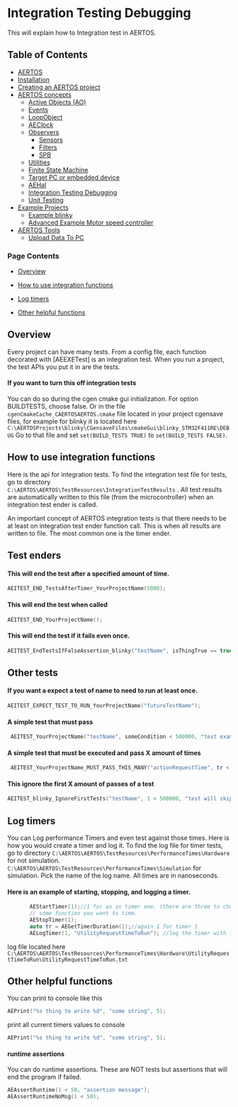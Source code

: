 
# Integration Testing Debugging
<!--  
//UserCode_Sectiona
-->
This will explain how to Integration test in AERTOS.
<!--  
//UserCode_Sectiona_end
-->

## Table of Contents
- [AERTOS](https://github.com/haditj66/AERTOSCopy)
- [Installation](https://github.com/haditj66/AERTOSCopy/blob/master/doc/Installation.md)
- [Creating an AERTOS project](https://github.com/haditj66/AERTOSCopy/blob/master/doc/Creating_an_AERTOS_project.md)
- [AERTOS concepts](https://github.com/haditj66/AERTOSCopy/blob/master/doc/AERTOS_concepts.md)
    - [Active Objects (AO)](https://github.com/haditj66/AERTOSCopy/blob/master/doc/concepts/AOs.md)
    - [Events](https://github.com/haditj66/AERTOSCopy/blob/master/doc/concepts/Events.md)
    - [LoopObject](https://github.com/haditj66/AERTOSCopy/blob/master/doc/concepts/LoopObject.md)
    - [AEClock](https://github.com/haditj66/AERTOSCopy/blob/master/doc/concepts/AEClock.md)
    - [Observers](https://github.com/haditj66/AERTOSCopy/blob/master/doc/concepts/Observers.md)
        - [Sensors](https://github.com/haditj66/AERTOSCopy/blob/master/doc/concepts/observers/Sensors.md)
        - [Filters](https://github.com/haditj66/AERTOSCopy/blob/master/doc/concepts/observers/Filters.md)
        - [SPB](https://github.com/haditj66/AERTOSCopy/blob/master/doc/concepts/observers/SPB.md)
    - [Utilities](https://github.com/haditj66/AERTOSCopy/blob/master/doc/concepts/Utilities.md)
    - [Finite State Machine](https://github.com/haditj66/AERTOSCopy/blob/master/doc/concepts/FSM.md)
    - [Target PC or embedded device](https://github.com/haditj66/AERTOSCopy/blob/master/doc/concepts/Target_PC_Or_Embed.md)
    - [AEHal](https://github.com/haditj66/AERTOSCopy/blob/master/doc/concepts/AEHal.md)
    - [Integration Testing Debugging](https://github.com/haditj66/AERTOSCopy/blob/master/doc/concepts/IntegrationTesting.md)
    - [Unit Testing](https://github.com/haditj66/AERTOSCopy/blob/master/doc/concepts/UnitTesting.md)
- [Example Projects](https://github.com/haditj66/AERTOSCopy/blob/master/doc/Examples.md)
    - [Example blinky](https://github.com/haditj66/AERTOSCopy/blob/master/doc/example/blinky.md)
    - [Advanced Example Motor speed controller](https://github.com/haditj66/AERTOSCopy/blob/master/doc/example/motor_speed_controller.md)
- [AERTOS Tools](https://github.com/haditj66/AERTOSCopy/blob/master/doc/AERTOS_TOOLS.md)
    - [Upload Data To PC](https://github.com/haditj66/AERTOSCopy/blob/master/doc/tools/UploadDataToPC.md)
 

### Page Contents
- [Overview](#overview)

- [How to use integration functions](#how-to-use-integration-functions)

- [Log timers](#log-timers)

- [Other helpful functions](#other-helpful-functions)



<!--  
//UserCode_Sectionb
//UserCode_Sectionb_end
 -->
 
## Overview
<!--  
 //UserCode_Sectionoverview
 -->
Every project can have many tests. From a config file, each  function decorated with [AEEXETest] is an integration test. When you run a project, the test APIs you put it in are the tests.
 
####  If you want to turn this off integration tests
You can do so during the cgen cmake gui initialization. For option BUILDTESTS, choose false. Or in the file ```cgenCmakeCache_CAERTOSAERTOS.cmake``` file located in your project cgensave files, for example for blinky it is located here ```C:\AERTOSProjects\blinky\CGensaveFiles\cmakeGui\blinky_STM32F411RE\DEBUG```
Go to that file and set ```set(BUILD_TESTS TRUE)``` to ```set(BUILD_TESTS FALSE)```.
<!--  
//UserCode_Sectionoverview_end
-->
## How to use integration functions
<!--  
 //UserCode_Sectionhowtouseintegrationfunctions
 -->
Here is the api for integration tests. To find the integration test file for tests, go to directory  
```C:\AERTOS\AERTOS\TestResources\IntegrationTestResults```  . All test results are automatically written to this file (from the microcontroller) when an integration test ender is called.

An important concept of AERTOS integration tests is that there needs to be at least on integration test ender function call. This is when all results are written to file. The most common one is the timer ender. 

## Test enders
#### This will end the test after a specified amount of time.
```cpp
AEITEST_END_TestsAfterTimer_YourProjectName(5000); 
```
#### This will end the test when called
```cpp
AEITEST_END_YourProjectName(); 
```

#### This will end the test if it fails even once.
```cpp
AEITEST_EndTestsIfFalseAssertion_blinky("testName", isThingTrue == true, "the thing was not true. test ends here.");
```

## Other tests
#### If you want a expect a test of name to need to run at least once.
```cpp
AEITEST_EXPECT_TEST_TO_RUN_YourProjectName("futureTestName");
```

#### A simple test that must pass
```cpp
 AEITEST_YourProjectName("testName", someCondition < 500000, "test example is less than 500000");
```
#### A simple test that must be executed and pass X amount of times
```cpp
 AEITEST_YourProjectName_MUST_PASS_THIS_MANY("actionRequestTime", tr < 500000, "actionRequest timer should be less than .5ms", 60);
```
#### This ignore the first X amount of passes of a test 
```cpp
AEITEST_blinky_IgnoreFirstTests("testName", 1 < 500000, "test will skip the first 3 passes",3); 
```


<!--  
//UserCode_Sectionhowtouseintegrationfunctions_end
-->
## Log timers
<!--  
 //UserCode_Sectionlogtimers
  -->
You can Log performance Timers and even test against those times. Here is how you would create a timer and log it. To find the log file for timer tests, go to directory ```C:\AERTOS\AERTOS\TestResources\PerformanceTimes\Hardware``` for not simulation.
```C:\AERTOS\AERTOS\TestResources\PerformanceTimes\Simulation``` for simulation.
Pick the name of the log name. All times are in nanoseconds.

#### Here is an example of starting, stopping,  and logging a timer.
```cpp
	   AEStartTimer(1);//1 for as in timer one. (there are three to choose from)
	   // some function you want to time.
	   AEStopTimer(1);
	   auto tr = AEGetTimerDuration(1);//again 1 for timer 1
	   AELogTimer(1, "UtilityRequestTimeToRun"); //log the timer with the log name
```
log file located here ```C:\AERTOS\AERTOS\TestResources\PerformanceTimes\Hardware\UtilityRequestTimeToRun\UtilityRequestTimeToRun.txt```
 

<!--  
//UserCode_Sectionlogtimers_end
-->
## Other helpful functions
<!--  
 //UserCode_Sectionotherhelpfulfunctions
 -->

You can print to console like this 
```cpp
AEPrint("%s thing to write %d", "some string", 5);
```
print all current timers values to console
```cpp
AEPrint("%s thing to write %d", "some string", 5);
```





#### runtime assertions
You can do runtime assertions. These are NOT tests but assertions that will end the program if failed.
```cpp
AEAssertRuntime(1 < 50, "assertion message"); 
AEAssertRuntimeNoMsg(1 < 50); 
```

<!--  
//UserCode_Sectionotherhelpfulfunctions_end
-->


 

